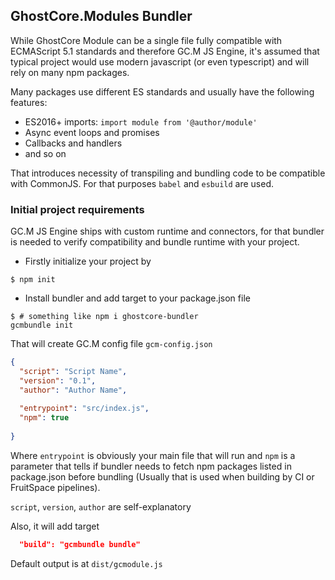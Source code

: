 ## GhostCore.Modules Bundler

While GhostCore Module can be a single file fully compatible with ECMAScript 5.1 standards and therefore GC.M JS Engine,
it's assumed that typical project would use modern javascript (or even typescript) and will rely on many npm packages.

Many packages use different ES standards and usually have the following features:
- ES2016+ imports: `import module from '@author/module'`
- Async event loops and promises
- Callbacks and handlers
- and so on

That introduces necessity of transpiling and bundling code to be compatible with CommonJS. For that purposes `babel` 
and `esbuild` are used.


### Initial project requirements

GC.M JS Engine ships with custom runtime and connectors, for that bundler is needed to verify compatibility
and bundle runtime with your project.

- Firstly initialize your project by
```shell
$ npm init
```
- Install bundler and add target to your package.json file
```shell
$ # something like npm i ghostcore-bundler
gcmbundle init
```

That will create GC.M config file
`gcm-config.json`
```json
{
  "script": "Script Name",
  "version": "0.1",
  "author": "Author Name",
  
  "entrypoint": "src/index.js",
  "npm": true
  
}
```
Where `entrypoint` is obviously your main file that will run and `npm` is a parameter that tells if bundler needs
to fetch npm packages listed in package.json before bundling (Usually that is used when building by CI or FruitSpace
pipelines).

`script`, `version`, `author` are self-explanatory

Also, it will add target
```json
  "build": "gcmbundle bundle"
```

Default output is at `dist/gcmodule.js`